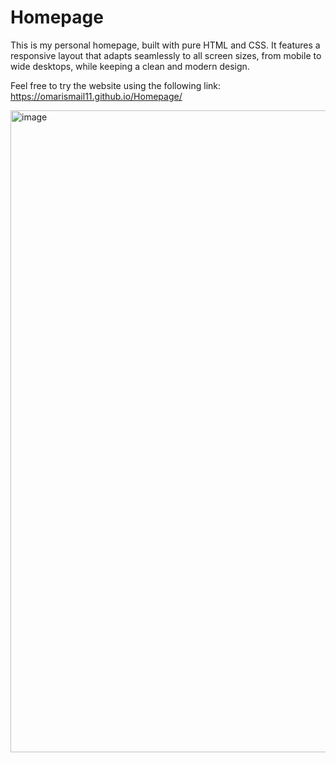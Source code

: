 # Homepage
This is my personal homepage, built with pure HTML and CSS.
It features a responsive layout that adapts seamlessly to all screen sizes, from mobile to wide desktops, while keeping a clean and modern design.

Feel free to try the website using the following link: https://omarismail11.github.io/Homepage/

<img width="1919" height="1027" alt="image" src="https://github.com/user-attachments/assets/0c442e65-a092-42ae-bfa9-410d8c8d21de" />

